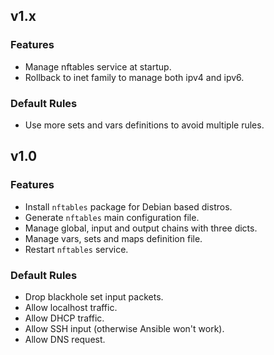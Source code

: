 
## v1.x

### Features
* Manage nftables service at startup.
* Rollback to inet family to manage both ipv4 and ipv6.

### Default Rules
* Use more sets and vars definitions to avoid multiple rules.

## v1.0

### Features
* Install `nftables` package for Debian based distros.
* Generate `nftables` main configuration file.
* Manage global, input and output chains with three dicts.
* Manage vars, sets and maps definition file.
* Restart `nftables` service.

### Default Rules
* Drop blackhole set input packets.
* Allow localhost traffic.
* Allow DHCP traffic.
* Allow SSH input (otherwise Ansible won't work).
* Allow DNS request.
